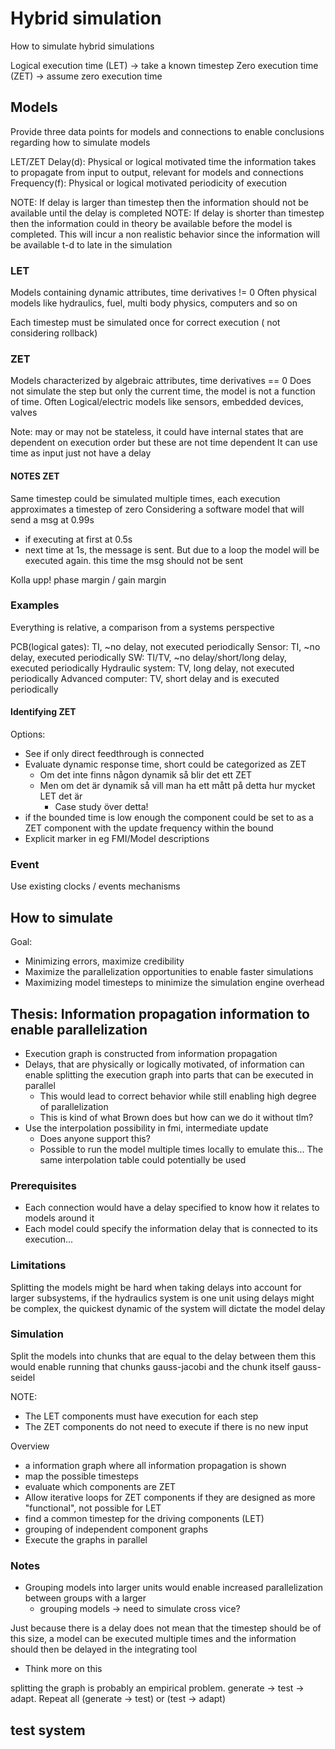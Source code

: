 

# Hybrid simulation
How to simulate hybrid simulations

Logical execution time (LET) -> take a known timestep
Zero execution time (ZET) -> assume zero execution time 

## Models
Provide three data points for models and connections to enable conclusions regarding how to simulate models 

LET/ZET
Delay(d): Physical or logical motivated time the information takes to propagate from input to output, relevant for models and connections
Frequency(f): Physical or logical motivated periodicity of execution


NOTE: If delay is larger than timestep then the information should not be available until the delay is completed 
NOTE: If delay is shorter than timestep then the information could in theory be available before the model is completed. This will incur a non realistic behavior since the information will be available t-d to late in the simulation


### LET
Models containing dynamic attributes, time derivatives != 0
Often physical models like hydraulics, fuel, multi body physics, computers and so on

Each timestep must be simulated once for correct execution ( not considering rollback) 


### ZET
Models characterized by algebraic attributes, time derivatives == 0
Does not simulate the step but only the current time, the model is not a function of time. 
Often Logical/electric models like sensors, embedded devices, valves 

Note: may or may not be stateless, it could have internal states that are dependent on execution order but these are not time dependent
It can use time as input just not have a delay

#### NOTES ZET
Same timestep could be simulated multiple times, each execution approximates a timestep of zero
Considering a software model that will send a msg at 0.99s
- if executing at first at 0.5s
- next time at 1s, the message is sent. But due to a loop the model will be executed again. this time the msg should not be sent

Kolla upp!
phase margin / gain margin

### Examples 

Everything is relative, a comparison from a systems perspective

PCB(logical gates): TI, ~no delay, not executed periodically
Sensor: TI, ~no delay, executed periodically 
SW: TI/TV, ~no delay/short/long delay, executed periodically 
Hydraulic system: TV, long delay, not executed periodically
Advanced computer: TV, short delay and is executed periodically 


#### Identifying ZET

Options:
- See if only direct feedthrough is connected
- Evaluate dynamic response time, short could be categorized as ZET
  - Om det inte finns någon dynamik så blir det ett ZET
  - Men om det är dynamik så vill man ha ett mått på detta hur mycket LET det är 
    - Case study över detta!
- if the bounded time is low enough the component could be set to as a ZET component with the update frequency within the bound
- Explicit marker in eg FMI/Model descriptions


### Event 

Use existing clocks / events mechanisms

## How to simulate

Goal:
- Minimizing errors, maximize credibility
- Maximize the parallelization opportunities to enable faster simulations
- Maximizing model timesteps to minimize the simulation engine overhead

## Thesis: Information propagation information to enable parallelization

- Execution graph is constructed from information propagation
- Delays, that are physically or logically motivated, of information can enable splitting the execution graph into parts that can be executed in parallel
  - This would lead to correct behavior while still enabling high degree of parallelization 
  - This is kind of what Brown does but how can we do it without tlm?
- Use the interpolation possibility in fmi, intermediate update
  - Does anyone support this? 
  - Possible to run the model multiple times locally to emulate this... The same interpolation table could potentially be used


### Prerequisites 
  - Each connection would have a delay specified to know how it relates to models around it
  - Each model could specify the information delay that is connected to its execution...

### Limitations
Splitting the models might be hard when taking delays into account for larger subsystems, if the hydraulics system is one unit using delays might be complex, the quickest dynamic of the system will dictate the model delay


### Simulation 

Split the models into chunks that are equal to the delay between them
this would enable running that chunks gauss-jacobi and the chunk itself gauss-seidel

NOTE:
- The LET components must have execution for each step
- The ZET components do not need to execute if there is no new input


Overview
- a information graph where all information propagation is shown
- map the possible timesteps
- evaluate which components are ZET
- Allow iterative loops for ZET components if they are designed as more "functional", not possible for LET
- find a common timestep for the driving components (LET)
- grouping of independent component graphs
- Execute the graphs in parallel


### Notes

- Grouping models into larger units would enable increased parallelization between groups with a larger
  - grouping models -> need to simulate cross vice? 


Just because there is a delay does not mean that the timestep should be of this size, a model can be executed multiple times and the information should then be delayed in the integrating tool 
- Think more on this

splitting the graph is probably an empirical problem. generate -> test -> adapt. Repeat all (generate -> test) or (test -> adapt) 


## test system


